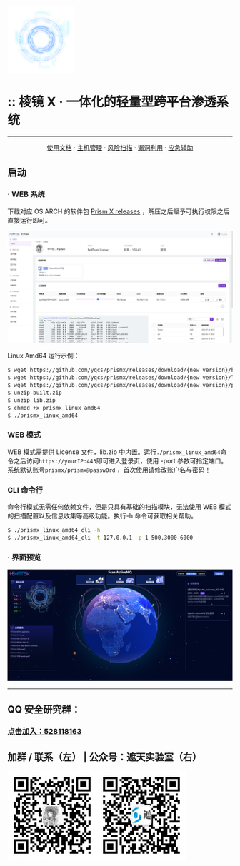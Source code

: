 <img src="public/static/scan.png" alt="pc_home" width="30%" />

# :: 棱镜 X · 一体化的轻量型跨平台渗透系统

---

<p align="center">
  <a href="https://prismx.io/guide" target="_blank">使用文档</a> ·
  <a href="">主机管理</a> ·
  <a href="">风险扫描</a> ·
  <a href="">漏洞利用</a> ·
  <a href="">应急辅助</a>
</p>

## 启动

### · WEB 系统

下载对应 OS ARCH 的软件包 [Prism X releases](https://github.com/yqcs/prismx/releases/)
，解压之后赋予可执行权限之后直接运行即可。

<img src="public/static/pc_home.jpg" alt="pc_home"/>

Linux Amd64 运行示例：

```bash
$ wget https://github.com/yqcs/prismx/releases/download/{new version}/built.zip
$ wget https://github.com/yqcs/prismx/releases/download/{new version}/lib.zip
$ wget https://github.com/yqcs/prismx/releases/download/{new version}/prismx_linux_amd64
$ unzip built.zip
$ unzip lib.zip
$ chmod +x prismx_linux_amd64
$ ./prismx_linux_amd64
```

### WEB 模式

WEB 模式需提供 License 文件，lib.zip 中内置。运行`./prismx_linux_amd64`命令之后访问`https://yourIP:443`即可进入登录页，使用 -port 参数可指定端口。系统默认账号`prismx/prismx@passw0rd`
，首次使用请修改账户名与密码！

### CLI 命令行

命令行模式无需任何依赖文件，但是只具有基础的扫描模块，无法使用 WEB 模式的扫描配置以及信息收集等高级功能。执行-h
命令可获取相关帮助。

```bash
$ ./prismx_linux_amd64_cli -h
$ ./prismx_linux_amd64_cli -t 127.0.0.1 -p 1-500,3000-6000
```

### · 界面预览

<img src="public/static/view.jpg" alt="pc_home"/>

---

## QQ 安全研究群：

### [点击加入：528118163](https://jq.qq.com/?_wv=1027&k=azWZhmSy)

## 加群 / 联系（左） | 公众号：遮天实验室（右）

<img src="public/static/wx.jpg" width="200"><img src="public/static/wx_qrcode.jpg" width="200">
